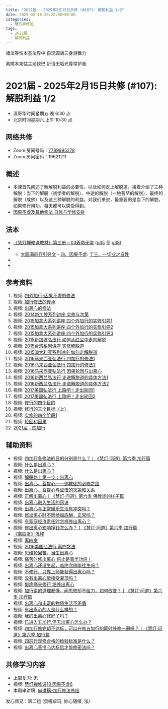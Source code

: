 ```yaml
---
title: "2021届 - 2025年2月15日共修 (#107): 解脱利益 1/2"
date: 2025-02-10 20:22:00+00:00
categories:
  - 慧灯禅修班
tags:
  - 2021届
  - 解脱利益
---
```


诸法等性本基法界中  自现圆满三身游舞力

离障本来怙主龙钦巴  祈请无垢光尊常护我



# 2021届 - 2025年2月15日共修 (#107): 解脱利益 1/2

* 温哥华时间星期五 晚 6:30 点
* 北京时间星期六 上午 10:30 点

## 网络共修

* Zoom 房间号码：[7789995278](<>)
* Zoom 房间密码：19621211

## 概述

*  本课首先阐述了解解脱利益的必要性，以及如何走上解脱道。接着介绍了三种解脱：当下的解脱（初学者的解脱）、中途的解脱（一地菩萨的解脱）、最终的解脱（成佛）以及这三种解脱的利益。对我们来说，最重要的是当下的解脱，如果修行用功，每天都可以感受得到。
* [因果不虚及其他修法 自修与学修安排 ](<>)

## 法本

* [](<>)[](<>)[](<>)[《慧灯禅修课教材》第三册 – 03寿命无常](<>) ([p35](<>) 至 [p38](<>))
* * [大圆满前行引导文](<>) - [四、因果不虚](<>): [丁三、一切业之自性](<>)
* 
* [](<>)









## 参考资料

1. [](<>)视频: [四外加行-因果不虚的修法](<>)
2. 视频:[ 加行修法的传承](<>)
3. 视频: [出离心的修法](<>)
4. 视频: [2014新加坡系列讲座 实修与次第](<>)
5. 视频: [2015加拿大系列讲座 四个外加行的实修引导1](<>)
6. 视频: [2015加拿大系列讲座 四个外加行的实修引导2](<>)
7. 视频: [2015加拿大系列讲座 四个外加行的实修引导3](<>)
8. 视频: [2015新加坡弘法行 如何从红尘中走向解脱](<>)
9. [](<>)视频: [2015台湾系列讲座 实修解脱道](<>)
10. 视频: [2015澳大利亚系列讲座 如何走解脱道](<>)
11. 视频: [2016马来西亚弘法行 四加行的修法1](<>)
12. 视频: [2016马来西亚弘法行 四加行的修法2](<>)
13. 视频: [2016马来西亚弘法行 因果轮回与出离心](<>)
14. 视频: [](<>)[2016新西兰弘法行 走进解脱道的具体方法1](<>)
15. 视频: [](<>)[2016新西兰弘法行 走进解脱道的具体方法2](<>)
16. 视频: [2017美国弘法行 上路吧！走出轮回1](<>)
17. 视频:[ 2017美国弘法行 上路吧！走出轮回2](<>)
18. 视频: [修行的四个目的](<>)
19. 视频: [修行的三个目标（上）](<>)
20. [](<>)视频: [实修的四个阶段1](<>)
21. 视频: [轮回和因果](<>)
22. [2021届 - 四加行](<>)

## **辅助资料**

* [](<>)[](<>)[](<>)视频: [四加行各修法的目的分别是什么？丨《慧灯·问道》第六季 加行篇](<>)
* 视频: [什么是出离心？](<>)
* 视频: [什么是出离心？](<>)
* 视频: [解脱路上第一步：出离心](<>)
* 视频: [出离心、菩提心——佛教徒的必修之路](<>)
* 视频: [出离心、菩提心与证悟的次第和关系](<>)
* 视频: [正解出离心丨《慧灯·问道》第六季 佛教徒的样子篇](<>)
* 视频: [出离心融入生活的窍诀](<>)
* 视频: [出离心与正常娱乐生活有冲突吗？](<>)
* 视频: [修出离心时不愿参加应酬，正常吗？](<>)
* 视频: [有家庭经济责任时怎样修出离心？](<>)
* 视频: [修出离心影响挣钱怎么办？丨《慧灯·问道》第六季 加行篇](<>)
* [《离四贪》浅释 ](<>)
* 视频: [](<>)[离四贪](<>)
* 视频: [2016美国弘法行 离四贪法](<>)
* 视频: [思维轮回苦，当生出离心](<>)
* 视频: [痛苦时修出离心 何止是事半功倍！](<>)
* 视频: [出离心还没生起，临终念佛能往生吗？](<>)
* 视频: [不修行，只靠上师能获得出离心吗？](<>)
* 视频: [没有出离心能接受灌顶吗？](<>)
* 视频: [借病痛来修行 培养出离心](<>)
* 视频: [加行讲的道理都懂，闻思修却不给力，如何改变？丨《慧灯·问道》第六季 加行篇](<>)
* 视频: [出离心和丰富的物质生活不矛盾](<>)
* 视频: [有出离心的人是什么样的？](<>)
* 视频:[](<>) [我的出离心修好了吗？](<>)
* 视频: [已进入五加行,但无出离心怎么办？](<>)
* 视频: [四加行修完却不达标，可以在修五加行的同时补修一遍吗？丨《慧灯·问道》第六季 加行篇](<>)
* 视频:[ 四前行观修合格的检验标准是什么？](<>)
* 视频: [出离心菩提心达标后才能修密法吗？](<>)

## **共修学习内容**

* 上周复习: [](<>)[](<>)[](<>)[](<>)[](<>)[](<>)无
* 视频: [](<>)[](<>)[慧灯禅修课18 因果不虚6](<>)
* 本周串讲稿: [](<>)[](<>)[](<>)[](<>)[串讲稿-加行修法总结](<>)

发心师兄：第二组 (贡嘎卓玛, 妙心随缘, 泓)
